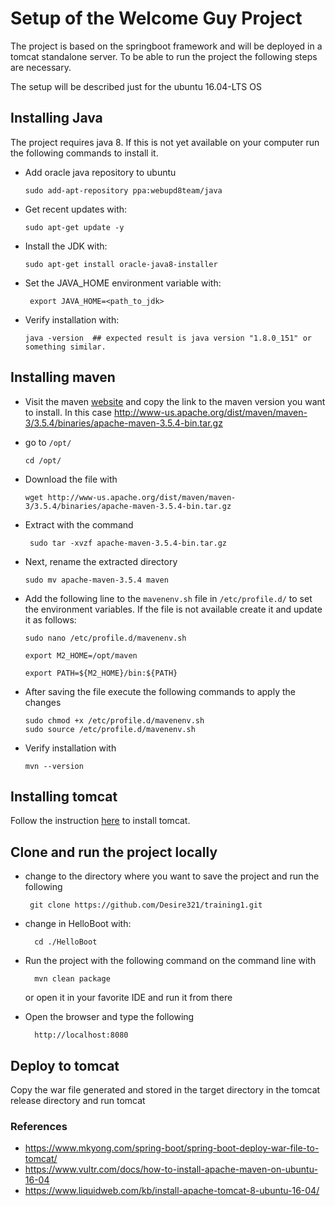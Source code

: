 # Setup of the Welcome Guy Project

The project is based on the springboot framework and will be deployed in a tomcat standalone server.
To be able to run the project the following steps are necessary.

The setup will be described just for the ubuntu 16.04-LTS OS

## Installing Java

The project requires java 8. If this is not yet available on your computer run the following commands to install it.

  - Add oracle java repository to ubuntu
  
        sudo add-apt-repository ppa:webupd8team/java
        
  - Get recent updates with:
  
        sudo apt-get update -y
        
  - Install the JDK with: 
    
        sudo apt-get install oracle-java8-installer
        
  - Set the JAVA_HOME environment variable with:
  
         export JAVA_HOME=<path_to_jdk>
   
  - Verify installation with:
        
        java -version  ## expected result is java version "1.8.0_151" or something similar.

## Installing maven
  
  - Visit the maven [website](https://maven.apache.org/download.cgi) and copy the link to the maven version you want to install. In this case http://www-us.apache.org/dist/maven/maven-3/3.5.4/binaries/apache-maven-3.5.4-bin.tar.gz
  
  - go to `/opt/`
  
        cd /opt/
  - Download the file with 
  
        wget http://www-us.apache.org/dist/maven/maven-3/3.5.4/binaries/apache-maven-3.5.4-bin.tar.gz
        
  - Extract with the command 
  
         sudo tar -xvzf apache-maven-3.5.4-bin.tar.gz
         
  - Next, rename the extracted directory
  
        sudo mv apache-maven-3.5.4 maven
        
  - Add the following line to the `mavenenv.sh` file in `/etc/profile.d/` to set the environment variables. If the file is not available create it and update it as follows:
  
        sudo nano /etc/profile.d/mavenenv.sh
        
        export M2_HOME=/opt/maven
        
        export PATH=${M2_HOME}/bin:${PATH}
  
  - After saving the file execute the following commands to apply the changes
  
        sudo chmod +x /etc/profile.d/mavenenv.sh
        sudo source /etc/profile.d/mavenenv.sh
  - Verify installation with
  
        mvn --version  


## Installing tomcat

Follow the instruction [here](https://www.liquidweb.com/kb/install-apache-tomcat-8-ubuntu-16-04/) to install tomcat.

## Clone and run the project locally 

-  change to the directory where you want to save the project and run the following

        git clone https://github.com/Desire321/training1.git

- change in HelloBoot with:

        cd ./HelloBoot
        
- Run the project with the following command on the command line with

        mvn clean package
        
  or open it in your favorite IDE and run it from there
  
- Open the browser and type the following

        http://localhost:8080
        
## Deploy to tomcat

Copy the war file generated and stored in the target directory in the tomcat release directory and run tomcat




### References

- https://www.mkyong.com/spring-boot/spring-boot-deploy-war-file-to-tomcat/
- https://www.vultr.com/docs/how-to-install-apache-maven-on-ubuntu-16-04
- https://www.liquidweb.com/kb/install-apache-tomcat-8-ubuntu-16-04/ 
